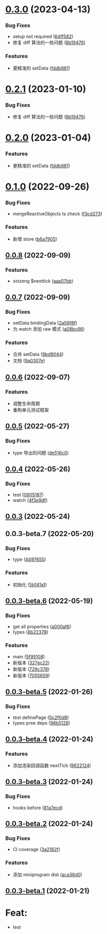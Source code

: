 # [0.3.0](https://github.com/JasKang/rubic/compare/0.1.0...0.3.0) (2023-04-13)

### Bug Fixes

- setup not required ([64ff582](https://github.com/JasKang/rubic/commit/64ff5821d57f8ddc01d1dcb9af96edfa313cc11b))
- 修复 diff 算法的一些问题 ([8b19476](https://github.com/JasKang/rubic/commit/8b19476e7953f77668b5591fde353dce3ca6207e))

### Features

- 更精准的 setData ([fddb881](https://github.com/JasKang/rubic/commit/fddb881da07f1258be5a368c9280ebe00d393248))

# [0.2.1](https://github.com/JasKang/rubic/compare/0.1.0...0.3.0) (2023-01-10)

### Bug Fixes

- 修复 diff 算法的一些问题 ([8b19476](https://github.com/JasKang/rubic/commit/8b19476e7953f77668b5591fde353dce3ca6207e))

# [0.2.0](https://github.com/JasKang/rubic/compare/0.1.0...0.2.0) (2023-01-04)

### Features

- 更精准的 setData ([fddb881](https://github.com/JasKang/rubic/commit/fddb881da07f1258be5a368c9280ebe00d393248))

# [0.1.0](https://github.com/JasKang/rubic/compare/0.0.8...0.1.0) (2022-09-26)

### Bug Fixes

- mergeReactiveObjects ts check ([f3cd273](https://github.com/JasKang/rubic/commit/f3cd273330a13f0a3fbe8ddd9f2ddd5b26bb7f32))

### Features

- 新增 store ([b6a7905](https://github.com/JasKang/rubic/commit/b6a79050fb9d6dfbaeb6d8a590be44893b3082b5))

## [0.0.8](https://github.com/JasKang/rubic/compare/0.0.7...0.0.8) (2022-09-09)

### Features

- xinzeng $nexttick ([aaa07bb](https://github.com/JasKang/rubic/commit/aaa07bb24637600ebff6544c3db026893f3241be))

## [0.0.7](https://github.com/JasKang/rubic/compare/0.0.6...0.0.7) (2022-09-09)

### Bug Fixes

- setData bindingData ([2a56f8f](https://github.com/JasKang/rubic/commit/2a56f8fa8aee97b21f9ecef54fad866de631f83d))
- 为 watch 添加 raw 模式 ([a08bc66](https://github.com/JasKang/rubic/commit/a08bc660d211767ff0d86d2f181ee256ac99e13d))

### Features

- 合并 setData ([9bd9044](https://github.com/JasKang/rubic/commit/9bd90440c308d0f762150afb6b06f86de415dde5))
- 文档 ([9a0307e](https://github.com/JasKang/rubic/commit/9a0307e91a6352abf9bee8688d3c1be5552793cb))

## [0.0.6](https://github.com/JasKang/rubic/compare/0.0.5...0.0.6) (2022-09-07)

### Features

- 调整生命周期
- 重构单元测试框架

## [0.0.5](https://github.com/JasKang/rubic/compare/0.0.4...0.0.5) (2022-05-27)

### Bug Fixes

- type 导出的问题 ([de516c0](https://github.com/JasKang/rubic/commit/de516c082cd6c9ececd1823b68cdf73cab14c253))

## [0.0.4](https://github.com/JasKang/rubic/compare/0.0.3...0.0.4) (2022-05-26)

### Bug Fixes

- test ([0905187](https://github.com/JasKang/rubic/commit/090518700423bf3ab5092016a015839fcc1b2bc1))
- watch ([4f3e9df](https://github.com/JasKang/rubic/commit/4f3e9df9931797766f83eb8baee10533d14b6c04))

## [0.0.3](https://github.com/JasKang/rubic/compare/0.0.3-beta.7...0.0.3) (2022-05-24)

## 0.0.3-beta.7 (2022-05-20)

### Bug Fixes

- type ([4497655](https://github.com/JasKang/rubic/commit/44976556404d163491c3a5651e26fe2bf848e28c))

### Features

- 初始化 ([5b141a1](https://github.com/JasKang/rubic/commit/5b141a187b2e4e1ab59fff1dbd7853eac59bbc1e))

## [0.0.3-beta.6](https://github.com/JasKang/rubic/compare/v0.0.3-beta.5...v0.0.3-beta.6) (2022-05-19)

### Bug Fixes

- get all properties ([a000af6](https://github.com/JasKang/rubic/commit/a000af69c66d9b0059ccf1f9d0b1a59cf7caa21f))
- types ([8b22378](https://github.com/JasKang/rubic/commit/8b22378f0fefa8fbb3bce1f125812f2ba9b0eac0))

### Features

- main ([5f95108](https://github.com/JasKang/rubic/commit/5f95108e0aa95b250af81c0f560db8c9b4d3c589))
- 新版本 ([327ec22](https://github.com/JasKang/rubic/commit/327ec229d7cb1bebba5f3b1abf6f90c50282b654))
- 新版本 ([729c378](https://github.com/JasKang/rubic/commit/729c3784573c1ebe105300b1ebf3dfab601b6fc4))
- 新版本 ([7055659](https://github.com/JasKang/rubic/commit/7055659f179637b0958860f5be12e93fa4691cbf))

## [0.0.3-beta.5](https://github.com/JasKang/rubic/compare/v0.0.3-beta.4...v0.0.3-beta.5) (2022-01-26)

### Bug Fixes

- test definePage ([0c2f0d8](https://github.com/JasKang/rubic/commit/0c2f0d8abc11c62ae5dd499af7021aa829668018))
- types pree deps ([96b5128](https://github.com/JasKang/rubic/commit/96b5128753f33f7bf1d3f65db11cf27ac6d2c536))

## [0.0.3-beta.4](https://github.com/JasKang/rubic/compare/v0.0.3-beta.3...v0.0.3-beta.4) (2022-01-24)

### Features

- 添加渲染回调函数 nextTick ([9622124](https://github.com/JasKang/rubic/commit/9622124ff21b1ac22aa6821c98644d0a5457b0f6))

## [0.0.3-beta.3](https://github.com/JasKang/rubic/compare/v0.0.3-beta.2...v0.0.3-beta.3) (2022-01-24)

### Bug Fixes

- hooks before ([81a7ecd](https://github.com/JasKang/rubic/commit/81a7ecd357a2affa1a0d36475f2fbfbdb952b2fe))

## [0.0.3-beta.2](https://github.com/JasKang/rubic/compare/v0.0.3-beta.1...v0.0.3-beta.2) (2022-01-24)

### Bug Fixes

- CI coverage ([3a2182f](https://github.com/JasKang/rubic/commit/3a2182f22965202243f2dbc9128dec0a485c6721))

### Features

- 添加 miniprogram dist ([aca36d0](https://github.com/JasKang/rubic/commit/aca36d04f15c318fc8712521f3c4657806e3f570))

## [0.0.3-beta.1](https://github.com/JasKang/rubic/compare/v0.0.3-beta.0...v0.0.3-beta.1) (2022-01-21)

# Feat:

- test
